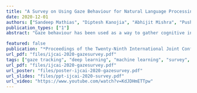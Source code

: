 ```yaml
---
title: "A Survey on Using Gaze Behaviour for Natural Language Processing"
date: 2020-12-01
authors: ["Sandeep Mathias", "Diptesh Kanojia", "Abhijit Mishra", "Pushpak Bhattacharyya"]
publication_types: ["1"]
abstract: "Gaze behaviour has been used as a way to gather cognitive information for a number of years. In this paper, we discuss the use of gaze behaviour in solving different tasks in natural language processing (NLP) without having to record it at test time. This is because the collection of gaze behaviour is a costly task, both in terms of time and money. Hence, in this paper, we focus on research done to alleviate the need for recording gaze behaviour at run time. We also mention different eye tracking corpora in multiple languages, which are currently available and can be used in natural language processing. We conclude our paper by discussing applications in a domain - education - and how learning gaze behaviour can help in solving the tasks of complex word identification and automatic essay grading."

featured: false
publication: "*Proceedings of the Twenty-Ninth International Joint Conference on Artificial Intelligence Survey track*"
url_pdf: "files/ijcai-2020-gazesurvey.pdf"
tags: ["gaze tracking", "deep learning", "machine learning", "survey", "theoretical"]
url_pdf: "files/ijcai-2020-gazesurvey.pdf"
url_poster: "files/poster-ijcai-2020-gazesurvey.pdf"
url_slides: "files/ppt-ijcai-2020-survey.pdf"
url_video: "https://www.youtube.com/watch?v=KdJDHmETTpw"
---
```


